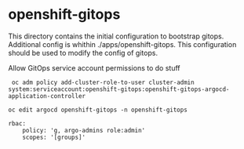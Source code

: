 # openshift-gitops
This directory contains the initial configuration to bootstrap gitops. Additional config is whithin ./apps/openshift-gitops. This configuration should be used to modify the config of gitops. 

Allow GitOps service account permissions to do stuff
```
 oc adm policy add-cluster-role-to-user cluster-admin system:serviceaccount:openshift-gitops:openshift-gitops-argocd-application-controller
```

```
oc edit argocd openshift-gitops -n openshift-gitops 
```

```
rbac:
    policy: 'g, argo-admins role:admin'
    scopes: '[groups]'
```